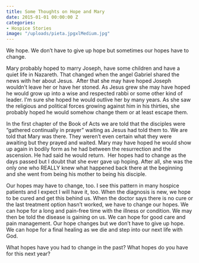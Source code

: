 ```yaml
---
title: Some Thoughts on Hope and Mary
date: 2015-01-01 00:00:00 Z
categories:
- Hospice Stories
image: "/uploads/pieta.jpgxlMedium.jpg"
---
```


We hope. We don’t have to give up hope but sometimes our hopes have to change.

Mary probably hoped to marry Joseph, have some children and have a quiet life in Nazareth. That changed when the angel Gabriel shared the news with her about Jesus.  After that she may have hoped Joseph wouldn’t leave her or have her stoned. As Jesus grew she may have hoped he would grow up into a wise and respected rabbi or some other kind of leader. I'm sure she hoped he would outlive her by many years. As she saw the religious and political forces growing against him in his thirties, she probably hoped he would somehow change them or at least escape them.

In the first chapter of the Book of Acts we are told that the disciples were “gathered continually in prayer” waiting as Jesus had told them to. We are told that Mary was there. They weren’t even certain what they were awaiting but they prayed and waited. Mary may have hoped he would show up again in bodily form as he had between the resurrection and the ascension. He had said he would return.  Her hopes had to change as the days passed but I doubt that she ever gave up hoping. After all, she was the only one who REALLY knew what happened back there at the beginning and she went from being his mother to being his disciple.

Our hopes may have to change, too. I see this pattern in many hospice patients and I expect I will have it, too. When the diagnosis is new, we hope to be cured and get this behind us. When the doctor says there is no cure or the last treatment option hasn’t worked, we have to change our hopes. We can hope for a long and pain-free time with the illness or condition. We may then be told the disease is gaining on us. We can hope for good care and pain management. Our hope changes but we don’t have to give up hope. We can hope for a final healing as we die and step into our next life with God.

What hopes have you had to change in the past? What hopes do you have for this next year?
